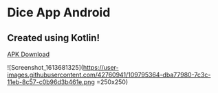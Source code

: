 # Dice App Android
## Created using Kotlin!

[APK Download](https://drive.google.com/file/d/156UssIcB0AY2gFCi3QYjlLUW3eGLHUV-/view?usp=sharing)

![Screenshot_1613681325](https://user-images.githubusercontent.com/42760941/109795364-dba77980-7c3c-11eb-8c57-c0b96d3b461e.png =250x250)
